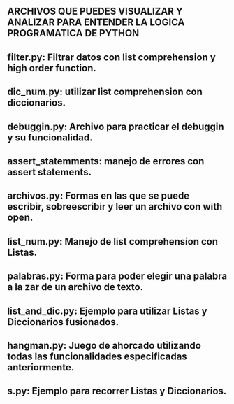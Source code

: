 ## ARCHIVOS QUE PUEDES VISUALIZAR Y ANALIZAR PARA ENTENDER LA LOGICA PROGRAMATICA DE PYTHON

## filter.py: Filtrar datos con list comprehension y high order function.
## dic_num.py: utilizar list comprehension con diccionarios.
## debuggin.py: Archivo para practicar el debuggin y su funcionalidad.
## assert_statemments: manejo de errores con assert statements.
## archivos.py: Formas en las que se puede escribir, sobreescribir y leer un archivo con with open.
## list_num.py: Manejo de list comprehension con Listas.
## palabras.py: Forma para poder elegir una palabra a la zar de un archivo de texto.
## list_and_dic.py: Ejemplo para utilizar Listas y Diccionarios fusionados.
## hangman.py: Juego de ahorcado utilizando todas las funcionalidades especificadas anteriormente.
## s.py: Ejemplo para recorrer Listas y Diccionarios.